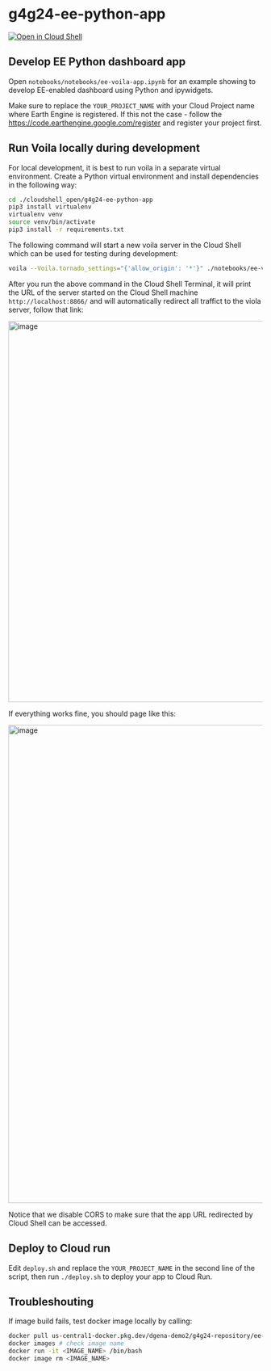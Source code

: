 # g4g24-ee-python-app


[![Open in Cloud Shell](https://gstatic.com/cloudssh/images/open-btn.svg)](https://shell.cloud.google.com/cloudshell/editor?cloudshell_git_repo=https://github.com/gena/g4g24-ee-python-app.git)

## Develop EE Python dashboard app

Open `notebooks/notebooks/ee-voila-app.ipynb` for an example showing to develop EE-enabled dashboard using Python and ipywidgets.

Make sure to replace the `YOUR_PROJECT_NAME` with your Cloud Project name where Earth Engine is registered. If this not the case - follow the https://code.earthengine.google.com/register and register your project first. 

## Run Voila locally during development

For local development, it is best to run voila in a separate virtual environment. Create a Python virtual environment and install dependencies in the following way:

```bash
cd ./cloudshell_open/g4g24-ee-python-app
pip3 install virtualenv
virtualenv venv
source venv/bin/activate
pip3 install -r requirements.txt 
```

The following command will start a new voila server in the Cloud Shell which can be used for testing during development:

```bash
voila --Voila.tornado_settings="{'allow_origin': '*'}" ./notebooks/ee-voila-app.ipynb
```

After you run the above command in the Cloud Shell Terminal, it will print the URL of the server started on the Cloud Shell machine `http://localhost:8866/` and will automatically redirect all traffict to the viola server, follow that link:

<img width="755" alt="image" src="https://github.com/user-attachments/assets/3b194ea4-f903-4ccc-ba05-38cc67701bf3">

If everything works fine, you should page like this:

<img width="947" alt="image" src="https://github.com/user-attachments/assets/7e5b3bf8-8f47-4198-8fa2-137c8e752e78">

Notice that we disable CORS to make sure that the app URL redirected by Cloud Shell can be accessed.

## Deploy to Cloud run

Edit `deploy.sh` and replace the `YOUR_PROJECT_NAME` in the second line of the script, then run `./deploy.sh` to deploy your app to Cloud Run.

## Troubleshouting 

If image build fails, test docker image locally by calling:

```bash
docker pull us-central1-docker.pkg.dev/dgena-demo2/g4g24-repository/ee-python-app:latest
docker images # check image name
docker run -it <IMAGE_NAME> /bin/bash
docker image rm <IMAGE_NAME>
```


